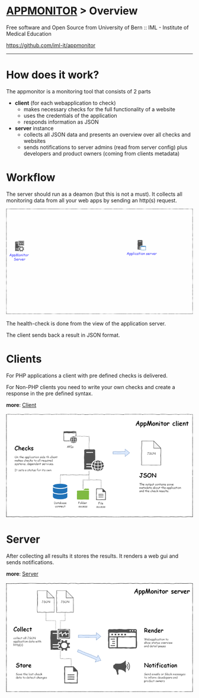 
# [APPMONITOR](../readme.md) > Overview #
Free software and Open Source from University of Bern :: IML - Institute of Medical Education

https://github.com/iml-it/appmonitor

- - -


# How does it work? #

The appmonitor is a monitoring tool that consists of 2 parts
- **client** (for each webapplication to check)
  - makes necessary checks for the full functionality of a website 
  - uses the credentials of the application
  - responds information as JSON
- **server** instance
  - collects all JSON data and presents an overview over all checks and websites
  - sends notifications to server admins (read from server config) plus developers and product owners (coming from clients metadata)


# Workflow #


The server should run as a deamon (but this is not a must).
It collects all monitoring data from all your web apps by sending an http(s) request.

![Overview](images/appmonitor-request-to-clients.gif "Overview")

The health-check is done from the view of the application server.

The client sends back a result in JSON format.


# Clients #


For PHP applications a client with pre defined checks is delivered.

For Non-PHP clients you need to write your own checks and create a response in the pre defined syntax.

**more**: [Client](client.md)

![Client](images/appmonitor-overview-client.png "Client")


# Server #

After collecting all results it stores the results. It renders a web gui and sends notifications.

**more**: [Server](server.md)

![Client](images/appmonitor-overview-server.png "Server")

